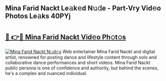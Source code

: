 ## Mina Farid Nackt Le𝚊k𝚎d N𝚞𝚍e - Part-Vry Vid𝚎o Photos Le𝚊ks 40PYj

# <h2><a href="http://fb72fu.evod.top/?m=Mina+Farid+Nackt">🔗 👉🔴 Mina Farid Nackt Vid𝚎o Ph𝚘t𝚘s</a></h2>

[![Mina Farid Nackt N𝚞d𝚎s](https://i.imgur.com/8V9OHl7.gif)](http://fb72fu.evod.top/?m=Mina+Farid+Nackt)
Web entertainer Mina Farid Nackt and digital artist, renowned for posting dance and lifestyle content through solo and collaborative dance performances and short videos. Mina Farid Nackt public persona is one of confidence and authority, but behind the scenes, he's a complex and nuanced individual. 
